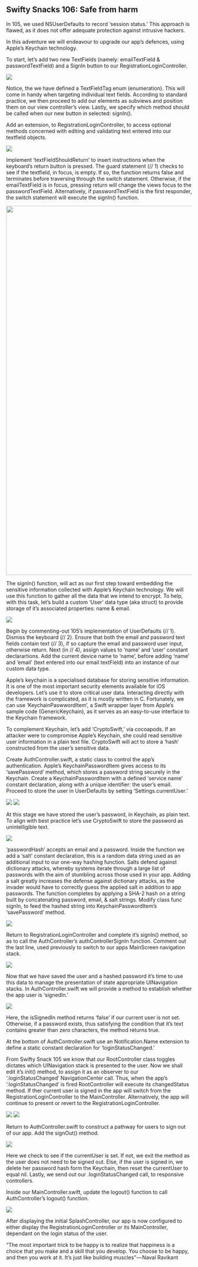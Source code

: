 <h2>Swifty Snacks 106: Safe from harm</h2>

In 105, we used NSUserDefaults to record ‘session status.’ This approach is flawed, as it does not offer adequate protection against intrusive hackers.

In this adventure we will endeavour to upgrade our app’s defences, using Apple’s Keychain technology.

To start, let’s add two new TextFields (namely: emailTextField & passwordTextField) and a SignIn button to our RegistrationLoginController.

<img src="Test/image1.png">

Notice, the we have defined a TextFieldTag enum (enumeration). This will come in handy when targeting individual text fields. According to standard practice, we then proceed to add our elements as subviews and position them on our view controller’s view. Lastly, we specify which method should be called when our new button in selected: signIn().

Add an extension, to RegistrationLoginController, to access optional methods concerned with editing and validating text entered into our textfield objects.

<img src="Test/image2.png">

Implement ‘textFieldShouldReturn’ to insert instructions when the keyboard’s return button is pressed. The guard statement (// 1) checks to see if the textfield, in focus, is empty. If so, the function returns false and terminates before traversing through the switch statement. Otherwise, if the emailTextField is in focus, pressing return will change the views focus to the passwordTextField. Alternatively, if passwordTextField is the first responder, the switch statement will execute the signIn() function.

<img src="Test/image3.png" height="1000">

The signIn() function, will act as our first step toward embedding the sensitive information collected with Apple’s Keychain technology. We will use this function to gather all the data that we intend to encrypt. To help, with this task, let’s build a custom ‘User’ data type (aka struct) to provide storage of it’s associated properties: name & email.

<img src="Test/image4.png">

Begin by commenting-out 105’s implementation of UserDefaults (// 1). Dismiss the keyboard (// 2). Ensure that both the email and password text fields contain text (// 3), if so capture the email and password user input, otherwise return. Next (in // 4), assign values to ‘name’ and ‘user’ constant declarartions. Add the current device name to ‘name’, before adding ‘name’ and ‘email’ (text entered into our email textField) into an instance of our custom data type.

Apple’s keychain is a specialised database for storing sensitive information. It is one of the most important security elements available for iOS developers. Let’s use it to store critical user data. Interacting directly with the framework is complicated, as it is mostly written in C. Fortunately, we can use ‘KeychainPaswwordItem’, a Swift wrapper layer from Apple’s sample code (GenericKeychain), as it serves as an easy-to-use interface to the Keychain framework.

To complement Keychain, let’s add ‘CryptoSwift,’ via cocoapods. If an attacker were to compromise Apple’s Keychain, she could read sensitive user information in a plain text file. CryptoSwift will act to store a ‘hash’ constructed from the user’s sensitive data.

Create AuthController.swift, a static class to control the app’s authentication. Apple’s KeychainPasswordItem gives access to its ‘savePassword’ method, which stores a password string securely in the Keychain. Create a KeychainPasswordItem with a defined ‘service name’ constant declaration, along with a unique identifier: the user’s email.
Proceed to store the user in UserDefaults by setting ‘Settings.currentUser.’

<img src="Test/image5.png">

<img src="Test/image6.png">

At this stage we have stored the user’s password, in Keychain, as plain text. To align with best practice let’s use CryptoSwift to store the password as unintelligible text.

<img src="Test/image7.png">

‘passwordHash’ accepts an email and a password. Inside the function we add a ‘salt’ constant declaration, this is a random data string used as an additional input to our one-way hashing function. Salts defend against dictionary attacks, whereby systems iterate through a large list of passwords with the aim of stumbling across those used in your app. Adding a salt greatly increases the defense against dictionary attacks, as the invader would have to correctly guess the applied salt in addition to app passwords. The function completes by applying a SHA-2 hash on a string built by concatenating password, email, & salt strings. Modify class func signIn, to feed the hashed string into KeychainPasswordItem’s ‘savePassword’ method.

<img src="Test/image8.png">

Return to RegistrationLoginController and complete it’s signIn() method, so as to call the AuthController’s authControllerSignIn function. Comment out the last line, used previously to switch to our apps MainScreen navigation stack.

<img src="Test/image9.png">

Now that we have saved the user and a hashed password it’s time to use this data to manage the presentation of state appropriate UINavigation stacks. In AuthController.swift we will provide a method to establish whether the app user is ‘signedIn.’

<img src="Test/image10.png">

Here, the isSignedIn method returns ‘false’ if our current user is not set. Otherwise, if a password exists, thus satisfying the condition that it’s text contains greater than zero characters, the method returns true.

At the bottom of AuthController.swift use an Notification.Name extension to define a static constant declaration for ‘loginStatusChanged.’

From Swifty Snack 105 we know that our RootController class toggles dictates which UINavigation stack is presented to the user. Now we shall edit it’s init() method, to assign it as an observer to our ‘.loginStatusChanged’ NavigationCenter call. Thus, when the app’s ‘.loginStatusChanged’ is fired RootController will execute its changedStatus method. If ther current user is signed in the app will switch from the RegistrationLoginController to the MainController. Alternatively, the app will continue to present or revert to the RegistrationLoginController.

<img src="Test/image11.png">

<img src="Test/image12.png">

Return to AuthController.swift to construct a pathway for users to sign out of our app. Add the signOut() method.

<img src="Test/image13.png">

Here we check to see if the currentUser is set. If not, we exit the method as the user does not need to be signed out. Else, if the user is signed in, we delete her password hash form the Keychain, then reset the currentUser to equal nil. Lastly, we send out our .loginStatusChanged call, to responsive controllers.

Inside our MainController.swift, update the logout() function to call AuthController’s logout() function.

<img src="Test/image14.png">

After displaying the initial SplashController, our app is now configured to either display the RegistrationLoginController or its MainController, dependant on the login status of the user.

“The most important trick to be happy is to realize that happiness is a choice that you make and a skill that you develop. You choose to be happy, and then you work at it. It’s just like building muscles” — Naval Ravikant
